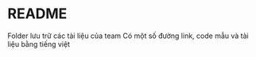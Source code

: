 # README
Folder lưu trữ các tài liệu của team
Có một số đường link, code mẫu và tài liệu bằng tiếng việt